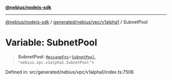 [**@nebius/nodejs-sdk**](../../../../../README.md)

---

[@nebius/nodejs-sdk](../../../../../README.md) / [generated/nebius/vpc/v1alpha1](../README.md) / SubnetPool

# Variable: SubnetPool

> **SubnetPool**: [`MessageFns`](../../../../../runtime/protos/core/interfaces/MessageFns.md)\<[`SubnetPool`](../interfaces/SubnetPool.md), `"nebius.vpc.v1alpha1.SubnetPool"`\>

Defined in: src/generated/nebius/vpc/v1alpha1/index.ts:7506
